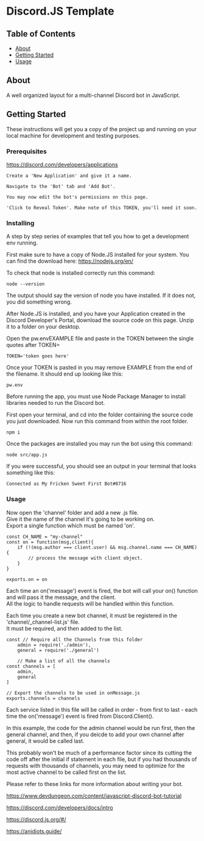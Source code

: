 # Discord.JS Template

## Table of Contents

- [About](#about)
- [Getting Started](#getting_started)
- [Usage](#usage)

## About <a name = "about"></a>

A well organized layout for a multi-channel Discord bot in JavaScript.

## Getting Started <a name = "getting_started"></a>

These instructions will get you a copy of the project up and running on your local machine for development and testing purposes.

### Prerequisites


https://discord.com/developers/applications

```
Create a 'New Application' and give it a name.
```
```
Navigate to the 'Bot' tab and 'Add Bot'.
```
```
You may now edit the bot's permissions on this page.
```
```
'Click to Reveal Token'. Make note of this TOKEN, you'll need it soon.
```


### Installing

A step by step series of examples that tell you how to get a development env running.

First make sure to have a copy of Node.JS installed for your system.
You can find the download here: https://nodejs.org/en/

To check that node is installed correctly run this command:
```
node --version
```
The output should say the version of node you have installed. If it does not, you did something wrong.

After Node.JS is installed, and you have your Application created in the Discord Developer's Portal, download the source code on this page. Unzip it to a folder on your desktop.

Open the pw.envEXAMPLE file and paste in the TOKEN between the single quotes after TOKEN=

```
TOKEN='token goes here'
```

Once your TOKEN is pasted in you may remove EXAMPLE from the end of the filename.
It should end up looking like this: 
```
pw.env
```

Before running the app, you must use Node Package Manager to install libraries needed to run the Discord bot.

First open your terminal, and cd into the folder containing the source code you just downloaded. Now run this command from within the root folder.
```
npm i
```

Once the packages are installed you may run the bot using this command:

```
node src/app.js
```

If you were successful, you should see an output in your terminal that looks something like this:
```
Connected as My Fricken Sweet First Bot#8716
```

### Usage
Now open the 'channel' folder and add a new .js file.\
Give it the name of the channel it's going to be working on.\
Export a single function which must be named 'on'.

```
const CH_NAME = "my-channel"
const on = function(msg,client){
    if (!(msg.author === client.user) && msg.channel.name === CH_NAME) {
        // process the message with client object.
    }
}

exports.on = on
```

Each time an on('message') event is fired, the bot will call your on() function and will pass it the message, and the client.\
All the logic to handle requests will be handled within this function.


Each time you create a new bot channel, it must be registered in the 'channel/_channel-list.js' file.\
It must be required, and then added to the list.
```
const // Require all the Channels from this folder
    admin = require('./admin'),
    general = require('./general')

    // Make a list of all the channels
const channels = [
    admin,
    general
]

// Export the channels to be used in onMessage.js
exports.channels = channels

```

Each service listed in this file will be called in order - from first to last - each time the on('message') event is fired from Discord.Client().

In this example, the code for the admin channel would be run first, then the general channel, and then, if you deicde to add your own channel after general, it would be called last.

This probably won't be much of a performance factor since its cutting the code off after the initial if statement in each file, but if you had thousands of requests with thousands of channels, you may need to optimize for the most active channel to be called first on the list.

Please refer to these links for more information about writing your bot.

https://www.devdungeon.com/content/javascript-discord-bot-tutorial

https://discord.com/developers/docs/intro

https://discord.js.org/#/

https://anidiots.guide/
